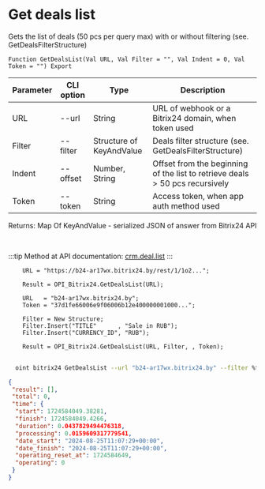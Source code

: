 ﻿---
sidebar_position: 4
---

# Get deals list
 Gets the list of deals (50 pcs per query max) with or without filtering (see. GetDealsFilterStructure)



`Function GetDealsList(Val URL, Val Filter = "", Val Indent = 0, Val Token = "") Export`

  | Parameter | CLI option | Type | Description |
  |-|-|-|-|
  | URL | --url | String | URL of webhook or a Bitrix24 domain, when token used |
  | Filter | --filter | Structure of KeyAndValue | Deals filter structure (see. GetDealsFilterStructure) |
  | Indent | --offset | Number, String | Offset from the beginning of the list to retrieve deals > 50 pcs recursively |
  | Token | --token | String | Access token, when app auth method used |

  
  Returns:  Map Of KeyAndValue - serialized JSON of answer from Bitrix24 API

<br/>

:::tip
Method at API documentation: [crm.deal.list](https://dev.1c-bitrix.ru/rest_help/crm/cdeals/crm_deal_list.php)
:::
<br/>


```bsl title="Code example"
    URL = "https://b24-ar17wx.bitrix24.by/rest/1/1o2...";

    Result = OPI_Bitrix24.GetDealsList(URL);

    URL   = "b24-ar17wx.bitrix24.by";
    Token = "37d1fe66006e9f06006b12e400000001000...";

    Filter = New Structure;
    Filter.Insert("TITLE"      , "Sale in RUB");
    Filter.Insert("CURRENCY_ID", "RUB");

    Result = OPI_Bitrix24.GetDealsList(URL, Filter, , Token);
```



```sh title="CLI command example"
    
  oint bitrix24 GetDealsList --url "b24-ar17wx.bitrix24.by" --filter %filter% --offset %offset% --token "6476c766006e9f06006b12e400000001000..."

```

```json title="Result"
{
 "result": [],
 "total": 0,
 "time": {
  "start": 1724584049.38281,
  "finish": 1724584049.4266,
  "duration": 0.0437829494476318,
  "processing": 0.0159609317779541,
  "date_start": "2024-08-25T11:07:29+00:00",
  "date_finish": "2024-08-25T11:07:29+00:00",
  "operating_reset_at": 1724584649,
  "operating": 0
 }
}
```
